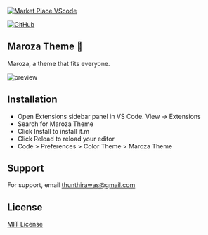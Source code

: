 
[![Market Place VScode](https://badgen.net/badge/icon/visualstudio?icon=visualstudio&label)](https://marketplace.visualstudio.com/items?itemName=thirawat27.maroza-theme)

[![GitHub](https://badgen.net/badge/icon/github?icon=github&label)](https://github.com/thirawat27)
## Maroza Theme 🌸

Maroza, a theme that fits everyone.

![preview](/image/preview.jpg)

## Installation

 - Open Extensions sidebar panel in VS Code. View → Extensions
 - Search for Maroza Theme
 - Click Install to install it.m
 - Click Reload to reload your editor
 - Code > Preferences > Color Theme > Maroza Theme


## Support

For support, email thunthirawas@gmail.com 


## License

[MIT License](https://choosealicense.com/licenses/mit/)
